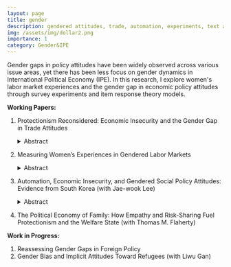 ```yaml
---
layout: page
title: gender
description: gendered attitudes, trade, automation, experiments, text analysis
img: /assets/img/dollar2.png
importance: 1
category: Gender&IPE
---
```



Gender gaps in policy attitudes have been widely observed across various issue areas, yet there has been less focus on gender dynamics in International Political Economy (IPE). In this research, I explore women's labor market experiences and the gender gap in economic policy attitudes through survey experiments and item response theory models.


**Working Papers:**

1. Protectionism Reconsidered: Economic Insecurity and the Gender Gap in Trade Attitudes
   <details><summary>Abstract</summary>
   <p>While previous research has revealed a gender gap in trade attitudes and the rise of populism and economic protectionism, it has paid less attention to why women continue to support protectionism despite their lack of populist attitudes. The gender gap in trade attitudes has not closed despite the rise of populism, which has taken place particularly among men. Why are women consistently more protectionist than men, and when does men's populism turn into protectionism? I examine the causal process of preference formation across genders using a decomposition analysis, a survey experiment, and structural topic models. I argue that economic insecurity leads both women and men to form protectionist attitudes. My findings suggest that, for women, persistent gender discrimination leads to the perception of negative trade effects on their gender group, fostering protectionism. For men, stochastic trade shocks activate populism, which transforms into protectionism when they perceive adverse trade effects on their country.</p>
   </details>
  
2. Measuring Women’s Experiences in Gendered Labor Markets
   <details><summary>Abstract</summary>
   <p>This paper examines whether gender policy indicators (GPIs) accurately reflect women's economic rights in practice. Despite international and state-level efforts, it remains unclear if these legal advancements have improved women's real-world labor market experiences. Existing GPIs often overlook country-specific contexts and latent heterogeneity, leading to an incomplete understanding of gender inequality. To address this gap, I use item response theory (IRT) and Women, Business, and Law (WBL) data to create the Latent Gender Equality (LGE) Index, a time-series cross-sectional measure of gender equality in 187 countries from 1991 to 2017.</p>
   </details>
   
3. Automation, Economic Insecurity, and Gendered Social Policy Attitudes: Evidence from South Korea (with Jae-wook Lee)
   <details><summary>Abstract</summary>
   <p>This study explores how automation-induced economic insecurity affects gendered social policy preferences in South Korea, a country with high exposure to automation and significant gender inequality. We argue that the devaluation of female labor results in less support for social policies when automation displaces female workers, as women are often not seen as primary breadwinners, and female-dominated job loss is viewed as more acceptable. Our survey experiment finds mixed results: while support for social protection does not differ based on the gender of those affected by automation, there is increased support for slowing automation when male workers are laid off, suggesting a bias toward protecting men's jobs. Moreover, this bias is stronger among respondents with sexist attitudes. Contrary to expectations, high automation risk does not reduce discriminatory views but amplifies them. These findings highlight that economic insecurity does not generate uniform support for all groups, emphasizing the importance of addressing both job displacement and gender inequality in policy design.</p>
   </details>

4. The Political Economy of Family: How Empathy and Risk-Sharing Fuel Protectionism and the Welfare State (with Thomas M. Flaherty)


**Work in Progress:**

1. Reassessing Gender Gaps in Foreign Policy
2. Gender Bias and Implicit Attitudes Toward Refugees (with Liwu Gan)

